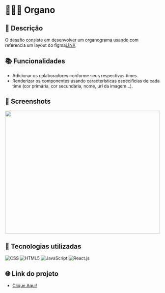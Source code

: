 # 👩🏽‍💻 Organo

## 📝 Descrição

O desafio consiste em desenvolver um organograma usando com referencia um layout do figma[LINK](https://www.figma.com/file/T6BLI1HfB81eYOiVgpqQz7/Projeto-Intro-ao-React?node-id=134-128&t=Sb5bLaqjr9QhLLkA-0)

## 📚 Funcionalidades

- Adicionar os colaboradores conforme seus respectivos times.
- Renderizar os componentes usando características específicias de cada time (cor primária, cor secundária, nome, url da imagem...).

## 📸 Screenshots

<img src="https://user-images.githubusercontent.com/34304319/231543114-45f0913d-54ee-4917-87e0-861d38cd72ab.gif" height="400" width="100%">

## 🔧 Tecnologias utilizadas

![CSS](https://skillicons.dev/icons?i=css)
![HTML5](https://skillicons.dev/icons?i=html)
![JavaScript](https://skillicons.dev/icons?i=js)
![React.js](https://skillicons.dev/icons?i=react)

## 🌐 Link do projeto

- [Clique Aqui!](https://organo.up.railway.app)

